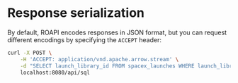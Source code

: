 # Response serialization

By default, ROAPI encodes responses in JSON format, but you can request
different encodings by specifying the `ACCEPT` header:

```bash
curl -X POST \
    -H 'ACCEPT: application/vnd.apache.arrow.stream' \
    -d "SELECT launch_library_id FROM spacex_launches WHERE launch_library_id IS NOT NULL" \
    localhost:8080/api/sql
```
